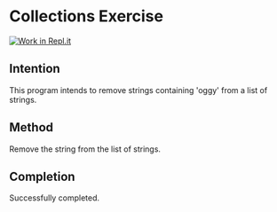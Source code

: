 # Collections Exercise

[![Work in Repl.it](https://classroom.github.com/assets/work-in-replit-14baed9a392b3a25080506f3b7b6d57f295ec2978f6f33ec97e36a161684cbe9.svg)](https://classroom.github.com/online_ide?assignment_repo_id=2970571&assignment_repo_type=AssignmentRepo)


## Intention

This program intends to remove strings containing 'oggy' from a list of strings.

## Method

Remove the string from the list of strings.

## Completion

Successfully completed.
